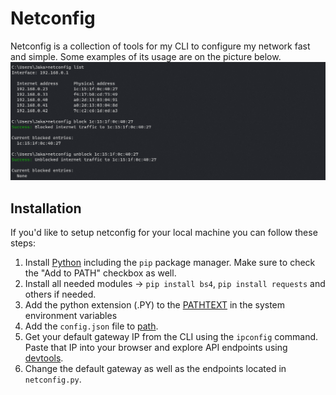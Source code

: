 # Netconfig
Netconfig is a collection of tools for my CLI to configure my network fast and simple. Some examples of its usage are on the picture below.
<img src="netconfig.png">

## Installation
If you'd like to setup netconfig for your local machine you can follow these steps:

1. Install [Python](https://www.python.org/downloads/) including the `pip` package manager. Make sure to check the "Add to PATH" checkbox as well.
2. Install all needed modules -> `pip install bs4`, `pip install requests` and others if needed.
3. Add the python extension (.PY) to the [PATHTEXT](https://www.msftnext.com/what-is-the-pathext-environment-variable-in-windows-10/) in the system environment variables
4. Add the `config.json` file to [path](https://www.maketecheasier.com/what-is-the-windows-path/).
5. Get your default gateway IP from the CLI using the `ipconfig` command. Paste that IP into your browser and explore API endpoints using [devtools](https://developer.chrome.com/docs/extensions/reference/devtools_network/).
6. Change the default gateway as well as the endpoints located in `netconfig.py`.
